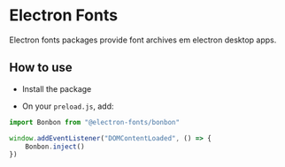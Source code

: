 # Electron Fonts

Electron fonts packages provide font archives em electron desktop apps.

## How to use

* Install the package

* On your `preload.js`, add:

```ts
import Bonbon from "@electron-fonts/bonbon"

window.addEventListener("DOMContentLoaded", () => {
    Bonbon.inject()
})
```